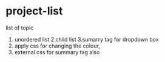 # project-list
list of topic 
1. unordered list
2.child list
 3.sumarry tag for dropdown box
4. apply css for changing the colour,
5. external css for summary tag also 


   
 
